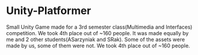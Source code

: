 # Unity-Platformer
Small Unity Game made for a 3rd semester class(Multimedia and Interfaces) competition. We took 4th place out of ~160 people. It was made equally by me and 2 other students(ASarzyniak and SRak). Some of the assets were made by us, some of them were not. We took 4th place out of ~160 people.
